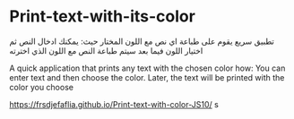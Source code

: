# Print-text-with-its-color


تطبيق سريع يقوم على طباعة اي نص مع اللون المختار
حيث: يمكنك ادخال النص ثم اختيار اللون فيما بعد سيتم طباعة النص مع اللون الذي اخترته


A quick application that prints any text with the chosen color how: You can enter text and then choose the color. Later, the text will be printed with the color you choose

https://frsdjefaflia.github.io/Print-text-with-color-JS10/
s
